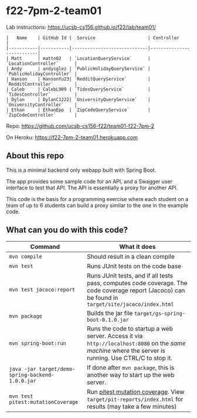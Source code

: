 # f22-7pm-2-team01

Lab instructions: <https://ucsb-cs156.github.io/f22/lab/team01/>

```
|   Name    | GitHub Id |  Service                    | Controller                |
|-----------|-----------|-----------------------------|---------------------------| 
| Matt      | mattn02   | `LocationQueryService`      | `LocationController`      |   
| Andy      | andysglez | `PublicHolidayQueryService` | `PublicHolidayController` |   
| Hanson    | HansonYu23| `RedditQueryService`        | `RedditController`        |   
| Caleb     | CalebL909 | `TidesQueryService`         | `TidesController`         |   
| Dylan     | DylanC1222| `UniversityQueryService`    | `UniversityController`    |
| Ethan     | EthanEpp  | `ZipCodeQueryService`       | `ZipCodeController`       |
```

Repo: https://github.com/ucsb-cs156-f22/team01-f22-7pm-2

On Heroku: https://f22-7pm-2-team01.herokuapp.com

## About this repo

This is a minimal backend only webapp built with Spring Boot.

The app provides some sample code for an API, and a Swagger user interface
to test that API.  The API is essentially a proxy for another API.

This code is the basis for a programming exercise where each student on a
team of up to 6 students can build a proxy similar to the one in the example code.

## What can you do with this code?

| Command | What it does   |
|----------|---------------------------------------|
| `mvn compile` | Should result in a clean compile |
| `mvn test` | Runs JUnit tests on the code base |
| `mvn test jacoco:report` | Runs JUnit tests, and if all tests pass, computes code coverage.  The code coverage report (Jacoco) can be found in `target/site/jacoco/index.html` |
| `mvn package` | Builds the jar file `target/gs-spring-boot-0.1.0.jar` |
| `mvn spring-boot:run` | Runs the code to startup a web server.  Access it via `http://localhost:8080` on the *same machine* where the server is running.  Use CTRL/C to stop it. |
| `java -jar target/demo-spring-backend-1.0.0.jar` | If done after `mvn package`, this is another way to start up the web server.|
| `mvn test pitest:mutationCoverage` | Run [pitest mutation coverage](https://pitest.org).  View `target/pit-reports/index.html` for results (may take a few minutes)|
